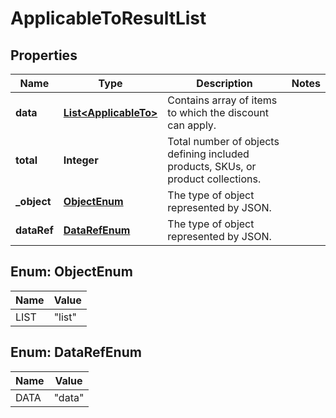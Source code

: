 

# ApplicableToResultList


## Properties

| Name | Type | Description | Notes |
|------------ | ------------- | ------------- | -------------|
|**data** | [**List&lt;ApplicableTo&gt;**](ApplicableTo.md) | Contains array of items to which the discount can apply. |  |
|**total** | **Integer** | Total number of objects defining included products, SKUs, or product collections. |  |
|**_object** | [**ObjectEnum**](#ObjectEnum) | The type of object represented by JSON. |  |
|**dataRef** | [**DataRefEnum**](#DataRefEnum) | The type of object represented by JSON. |  |



## Enum: ObjectEnum

| Name | Value |
|---- | -----|
| LIST | &quot;list&quot; |



## Enum: DataRefEnum

| Name | Value |
|---- | -----|
| DATA | &quot;data&quot; |



